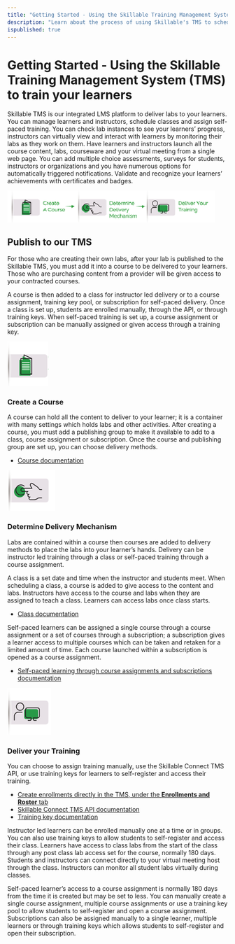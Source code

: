 ```yaml
---
title: "Getting Started - Using the Skillable Training Management System (TMS) to train your learners"
description: "Learn about the process of using Skillable's TMS to schedule labs and training for learners."
ispublished: true
---
```



# Getting Started - Using the Skillable Training Management System (TMS) to train your learners

Skillable TMS is our integrated LMS platform to deliver labs to your learners. You can manage learners and instructors, schedule classes and assign self-paced training. You can check lab instances to see your learners’ progress, instructors can virtually view and interact with learners by monitoring their labs as they work on them. Have learners and instructors launch all the course content, labs, courseware and your virtual meeting from a single web page. You can add multiple choice assessments, surveys for students, instructors or organizations and you have numerous options for automatically triggered notifications. Validate and recognize your learners’ achievements with certificates and badges. 

![](/tms/images/tms-process1.png)

## Publish to our TMS
 
For those who are creating their own labs, after your lab is published to the Skillable TMS, you must add it into a course to be delivered to your learners. Those who are purchasing content from a provider will be given access to your contracted courses.

A course is then added to a class for instructor led delivery or to a course assignment, training key pool, or subscription for self-paced delivery. Once a class is set up, students are enrolled manually, through the API, or through training keys. When self-paced training is set up, a course assignment or subscription can be manually assigned or given access through a training key.
 
![](/tms/images/create_course.png)

### Create a Course
A course can hold all the content to deliver to your learner; it is a container with many settings which holds labs and other activities. After creating a course, you must add a publishing group to make it available to add to a class, course assignment or subscription. Once the course and publishing group are set up, you can choose delivery methods.

* [Course documentation](https://docs.skillable.com/tms/home-landing-pages/admin-courses-and-activities-landing.md)

![](/tms/images/delivery_mech.png)

### Determine Delivery Mechanism
Labs are contained within a course then courses are added to delivery methods to place the labs into your learner’s hands. Delivery can be instructor led training through a class or self-paced training through a course assignment. 

A class is a set date and time when the instructor and students meet. When scheduling a class, a course is added to give access to the content and labs. Instructors have access to the course and labs when they are assigned to teach a class. Learners can access labs once class starts.

* [Class documentation](https://docs.skillable.com/tms/home-landing-pages/admin-classes-landing.md)

Self-paced learners can be assigned a single course through a course assignment or a set of courses through a subscription; a subscription gives a learner access to multiple courses which can be taken and retaken for a limited amount of time. Each course launched within a subscription is opened as a course assignment. 

* [Self-paced learning through course assignments and subscriptions documentation](https://docs.skillable.com/tms/home-landing-pages/admin-self-paced-learning-and-subscriptions-landing.md)
 
![](/tms/images/deliver_training.png)
 
### Deliver your Training
You can choose to assign training manually, use the Skillable Connect TMS API, or use training keys for learners to self-register and access their training.

* [Create enrollments directly in the TMS, under the **Enrollments and Roster** tab](https://docs.skillable.com/tms/home-landing-pages/admin-classes-landing.md)
* [Skillable Connect TMS API documentation](https://connect.skillable.com/tms/overview/#section/Introduction-or-TMS-API)
* [Training key documentation](https://docs.skillable.com/tms/tms-administrators/tms-fundamentals/trainingkey-basics.md)

Instructor led learners can be enrolled manually one at a time or in groups. You can also use training keys to allow students to self-register and access their class. Learners have access to class labs from the start of the class through any post class lab access set for the course, normally 180 days. Students and instructors can connect directly to your virtual meeting host through the class. Instructors can monitor all student labs virtually during classes. 

Self-paced learner’s access to a course assignment is normally 180 days from the time it is created but may be set to less. You can manually create a single course assignment, multiple course assignments or use a training key pool to allow students to self-register and open a course assignment. Subscriptions can also be assigned manually to a single learner, multiple learners or through training keys which allows students to self-register and open their subscription.
